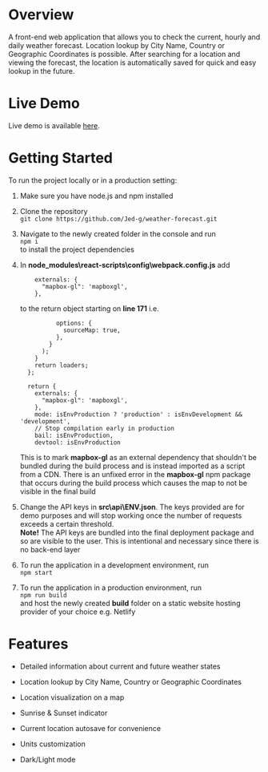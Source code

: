 # Overview
A front-end web application that allows you to check the current, hourly and daily weather forecast. Location lookup by City Name, Country or Geographic Coordinates is possible. After searching for a location and viewing the forecast, the location is automatically saved for quick and easy lookup in the future.
# Live Demo
Live demo is available [here](https://weather.jgolebiewski.com).
# Getting Started
To run the project locally or in a production setting:
1. Make sure you have node.js and npm installed

2. Clone the repository  
`git clone https://github.com/Jed-g/weather-forecast.git`
3. Navigate to the newly created folder in the console and run  
`npm i`  
to install the project dependencies
4. In **node_modules\react-scripts\config\webpack.config.js** add  
    ```
        externals: {
          "mapbox-gl": 'mapboxgl',
        },
    ```
    to the return object starting on **line 171** i.e.
    ```
              options: {
                sourceMap: true,
              },
            }
          );
        }
        return loaders;
      };
    
      return {
        externals: {
          "mapbox-gl": 'mapboxgl',
        },
        mode: isEnvProduction ? 'production' : isEnvDevelopment && 'development',
        // Stop compilation early in production
        bail: isEnvProduction,
        devtool: isEnvProduction
    ```
    This is to mark **mapbox-gl** as an external dependency that shouldn't be bundled during the build process and is instead imported as a script from a CDN. There is an unfixed error in the **mapbox-gl** npm package that occurs during the build process which causes the map to not be visible in the final build
5. Change the API keys in **src\api\ENV.json**. The keys provided are for demo purposes and will stop working once the number of requests exceeds a certain threshold.  
**Note!** The API keys are bundled into the final deployment package and so are visible to the user. This is intentional and necessary since there is no back-end layer
7. To run the application in a development environment, run  
`npm start`
8. To run the application in a production environment, run  
`npm run build`  
and host the newly created **build** folder on a static website hosting provider of your choice e.g. Netlify
# Features
- Detailed information about current and future weather states

- Location lookup by City Name, Country or Geographic Coordinates

- Location visualization on a map

- Sunrise & Sunset indicator

- Current location autosave for convenience

- Units customization

- Dark/Light mode
